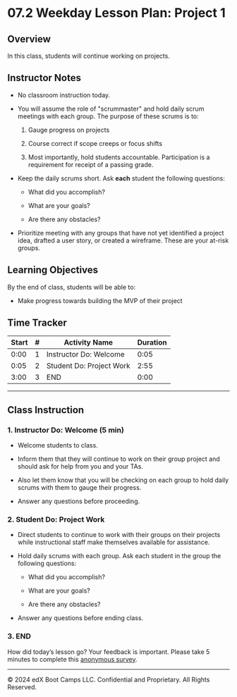 # 07.2 Weekday Lesson Plan: Project 1

## Overview

In this class, students will continue working on projects.

## Instructor Notes

* No classroom instruction today.

* You will assume the role of "scrummaster" and hold daily scrum meetings with each group. The purpose of these scrums is to:

	1. Gauge progress on projects

	2. Course correct if scope creeps or focus shifts

	3. Most importantly, hold students accountable. Participation is a requirement for receipt of a passing grade. 

* Keep the daily scrums short. Ask **each** student the following questions:

	* What did you accomplish? 

	* What are your goals? 

	* Are there any obstacles? 

* Prioritize meeting with any groups that have not yet identified a project idea, drafted a user story, or created a wireframe. These are your at-risk groups.

## Learning Objectives

By the end of class, students will be able to:

* Make progress towards building the MVP of their project

## Time Tracker

| Start | #   | Activity Name                                | Duration |
| ----- | --- | -------------------------------------------- | -------- |
| 0:00  | 1   | Instructor Do: Welcome                       | 0:05     |
| 0:05  | 2   | Student Do: Project Work                     | 2:55     |
| 3:00  | 3   | END                                          | 0:00     |

---

## Class Instruction

### 1. Instructor Do: Welcome (5 min)

* Welcome students to class.
 
* Inform them that they will continue to work on their group project and should ask for help from you and your TAs.

* Also let them know that you will be checking on each group to hold daily scrums with them to gauge their progress.

* Answer any questions before proceeding.
  
### 2. Student Do: Project Work 

* Direct students to continue to work with their groups on their projects while instructional staff make themselves available for assistance.

* Hold daily scrums with each group. Ask each student in the group the following questions:

	* What did you accomplish? 

	* What are your goals? 

	* Are there any obstacles? 

* Answer any questions before ending class.

### 3. END

How did today’s lesson go? Your feedback is important. Please take 5 minutes to complete this [anonymous survey](https://forms.gle/RfcVyXiMmZQut6aJ6).

---
© 2024 edX Boot Camps LLC. Confidential and Proprietary. All Rights Reserved.
